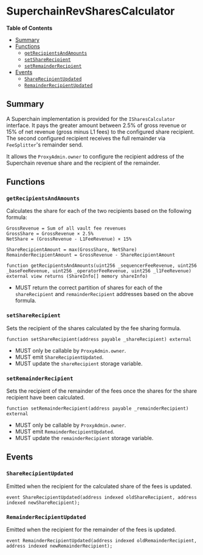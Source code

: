 # SuperchainRevSharesCalculator

<!-- START doctoc generated TOC please keep comment here to allow auto update -->
<!-- DON'T EDIT THIS SECTION, INSTEAD RE-RUN doctoc TO UPDATE -->
**Table of Contents**

- [Summary](#summary)
- [Functions](#functions)
  - [`getRecipientsAndAmounts`](#getrecipientsandamounts)
  - [`setShareRecipient`](#setsharerecipient)
  - [`setRemainderRecipient`](#setremainderrecipient)
- [Events](#events)
  - [`ShareRecipientUpdated`](#sharerecipientupdated)
  - [`RemainderRecipientUpdated`](#remainderrecipientupdated)

<!-- END doctoc generated TOC please keep comment here to allow auto update -->

## Summary

A Superchain implementation is provided for the `ISharesCalculator` interface. It pays the greater amount
between 2.5% of gross revenue or 15% of net revenue (gross minus L1 fees) to the configured share recipient.
The second configured recipient receives the full remainder via `FeeSplitter`'s remainder send.

It allows the `ProxyAdmin.owner` to configure the recipient address of the Superchain revenue share and the
recipient of the remainder.

## Functions

### `getRecipientsAndAmounts`

Calculates the share for each of the two recipients based on the following formula:

```solidity
GrossRevenue = Sum of all vault fee revenues
GrossShare = GrossRevenue × 2.5%
NetShare = (GrossRevenue - L1FeeRevenue) × 15%

ShareRecipientAmount = max(GrossShare, NetShare)
RemainderRecipientAmount = GrossRevenue - ShareRecipientAmount
```

```solidity
function getRecipientsAndAmounts(uint256 _sequencerFeeRevenue, uint256 _baseFeeRevenue, uint256 _operatorFeeRevenue, uint256 _l1FeeRevenue) external view returns (ShareInfo[] memory shareInfo)
```

- MUST return the correct partition of shares for each of the `shareRecipient` and `remainderRecipient` addresses
  based on the above formula.

### `setShareRecipient`

Sets the recipient of the shares calculated by the fee sharing formula.

```solidity
function setShareRecipient(address payable _shareRecipient) external
```

- MUST only be callable by `ProxyAdmin.owner`.
- MUST emit `ShareRecipientUpdated`.
- MUST update the `shareRecipient` storage variable.

### `setRemainderRecipient`

Sets the recipient of the remainder of the fees once the shares for the share recipient have been calculated.

```solidity
function setRemainderRecipient(address payable _remainderRecipient) external
```

- MUST only be callable by `ProxyAdmin.owner`.
- MUST emit `RemainderRecipientUpdated`.
- MUST update the `remainderRecipient` storage variable.

## Events

### `ShareRecipientUpdated`

Emitted when the recipient for the calculated share of the fees is updated.

```solidity
event ShareRecipientUpdated(address indexed oldShareRecipient, address indexed newShareRecipient);
```

### `RemainderRecipientUpdated`

Emitted when the recipient for the remainder of the fees is updated.

```solidity
event RemainderRecipientUpdated(address indexed oldRemainderRecipient, address indexed newRemainderRecipient);
```
